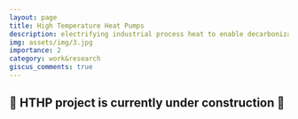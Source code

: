```yaml
---
layout: page
title: High Temperature Heat Pumps
description: electrifying industrial process heat to enable decarbonization in industry
img: assets/img/3.jpg
importance: 2
category: work&research
giscus_comments: true
---
```


## 🚧 HTHP project is currently under construction 🚧
